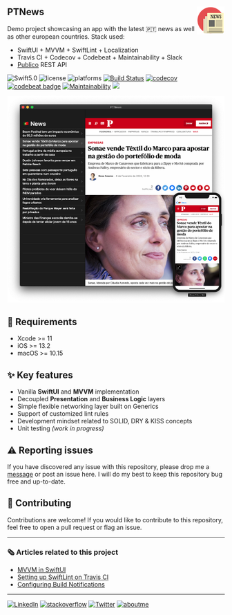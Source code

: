 <h2>PTNews
  <img src="https://github.com/lduraes/images/blob/master/pt-news-readme.png?raw=true"
       align="right" width="64" height="64" />
</h2>


Demo project showcasing an app with the latest 🇵🇹 news as well as other european countries.
Stack used:

* SwiftUI + MVVM + SwiftLint + Localization
* Travis CI + Codecov + Codebeat + Maintainability + Slack
* [Publico]("https://www.publico.pt/") REST API

![Swift5.0](https://img.shields.io/badge/swift-5.0-orange.svg) ![license](https://img.shields.io/badge/license-MIT-%23373737) ![platforms](https://img.shields.io/badge/platforms-iPhone%20%7C%20iPad%20%7C%20macOS-lightgrey) [![Build Status](https://travis-ci.com/lduraes/pt-news.svg?branch=master)](https://travis-ci.org/lduraes/pt-news) 
[![codecov](https://codecov.io/gh/lduraes/pt-news/branch/master/graph/badge.svg)](https://codecov.io/gh/lduraes/pt-news) [![codebeat badge](https://codebeat.co/badges/70a3f646-604a-4fbe-be77-494fcf38e7d1)](https://codebeat.co/projects/github-com-lduraes-pt-news-master) [![Maintainability](https://api.codeclimate.com/v1/badges/e4fffb5b840c86f04fd4/maintainability)](https://codeclimate.com/github/lduraes/pt-news/maintainability) <!-- [![Test Coverage](https://api.codeclimate.com/v1/badges/e4fffb5b840c86f04fd4/test_coverage)](https://codeclimate.com/github/lduraes/pt-news/test_coverage) --> [<img src="https://img.shields.io/badge/slack-@mob4u/builds-yellow.svg?logo=slack">](https://app.slack.com/client/T561Y6P08/C56QD7N4V)

<p align="center">
  <img src="https://github.com/lduraes/images/blob/master/pt-news-macos-ios.png?raw=true" alt="Diagram"/>
</p>

## 📝 Requirements

* Xcode >= 11
* iOS >= 13.2 
* macOS >= 10.15

<!--
## Architecture overview

<p align="center">
  <img src="https://i.stack.imgur.com/0VBaq.png?raw=true" alt="Diagram"/>
</p>
-->

## ✨ Key features
* Vanilla **SwiftUI** and **MVVM** implementation
* Decoupled **Presentation** and **Business Logic** layers
* Simple flexible networking layer built on Generics
* Support of customized lint rules
* Development mindset related to SOLID, DRY & KISS concepts
* Unit testing _(work in progress)_

## ⚠️ Reporting issues

If you have discovered any issue with this repository, please drop me a [message](mailto:lduraes@gmail.com?subject=[GitHub]%20PTNews) or post an issue here. I will do my best to keep this repository bug free and up-to-date.

## 🚀 Contributing

Contributions are welcome! If you would like to contribute to this repository, feel free to open a pull request or flag an issue. 

--- 

### 🗞️ Articles related to this project

* [MVVM in SwiftUI](https://medium.com/flawless-app-stories/mvvm-in-swiftui-8a2e9cc2964a)
* [Setting up SwiftLint on Travis CI](https://alexplescan.com/posts/2016/03/03/setting-up-swiftlint-on-travis-ci/)
* [Configuring Build Notifications](https://docs.travis-ci.com/user/notifications/)

---

[![LinkedIn](https://img.shields.io/badge/linkedin-lduraes-blue)](https://www.linkedin.com/in/lduraes/) [![stackoverflow](https://img.shields.io/badge/stackoverflow-lduraes-orange)](https://stackoverflow.com/cv/lduraes) [![Twitter](https://img.shields.io/badge/twitter-ilduraes-blue)](https://twitter.com/ilduraes) [![aboutme](https://img.shields.io/badge/aboutme-lduraes-orange)](http:/duraes.me/profile.html) <!--[![lduraes](https://img.shields.io/badge/%F0%9F%8D%BA-lduraes-brightgreen)](lduraes@gmail.com)-->

